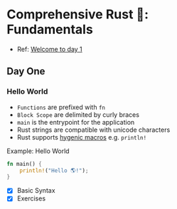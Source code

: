 # Comprehensive Rust 🦀: Fundamentals

* Ref: [Welcome to day 1](https://google.github.io/comprehensive-rust/welcome-day-1.html)

## Day One

### Hello World

* `Functions` are prefixed with `fn`
* `Block Scope` are delimited by curly braces
* `main` is the entrypoint for the application
* Rust strings are compatible with unicode characters
* Rust supports [hygenic macros](https://en.wikipedia.org/wiki/Hygienic_macro) e.g. `println!`

Example: Hello World
```rust
fn main() {
    println!("Hello 🌎!");
}
```


- [x] Basic Syntax
- [x] Exercises
